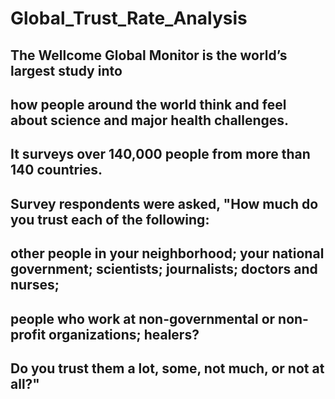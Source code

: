 # Global_Trust_Rate_Analysis
## The Wellcome Global Monitor is the world’s largest study into 
## how people around the world think and feel about science and major health challenges.
## It surveys over 140,000 people from more than 140 countries.
## Survey respondents were asked, "How much do you trust each of the following:
## other people in your neighborhood; your national government; scientists; journalists; doctors and nurses;
## people who work at non-governmental or non-profit organizations; healers?
## Do you trust them a lot, some, not much, or not at all?"
